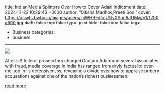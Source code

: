 title: Indian Media Splinters Over How to Cover Adani Indictment
date: 2024-11-22 10:29:43 +0000
author: "Diksha Madhok,Preeti Soni"
cover: https://assets.bwbx.io/images/users/iqjWHBFdfxIU/itvXSon6JUMw/v1/1200x800.jpg
draft: false
top: false
type: post
hide: false
toc: false
tags:
  - Business
categories:
  - business
---

![](https://assets.bwbx.io/images/users/iqjWHBFdfxIU/itvXSon6JUMw/v1/1200x800.jpg)

After US federal prosecutors charged Gautam Adani and several associates with fraud, media coverage in India has ranged from dryly factual to over-the-top in its defensiveness, revealing a divide over how to appraise bribery accusations against one of the nation’s richest businessmen.

[read more](https://www.bloomberg.com/news/articles/2024-11-22/indian-media-splinters-over-how-to-cover-adani-indictment)
